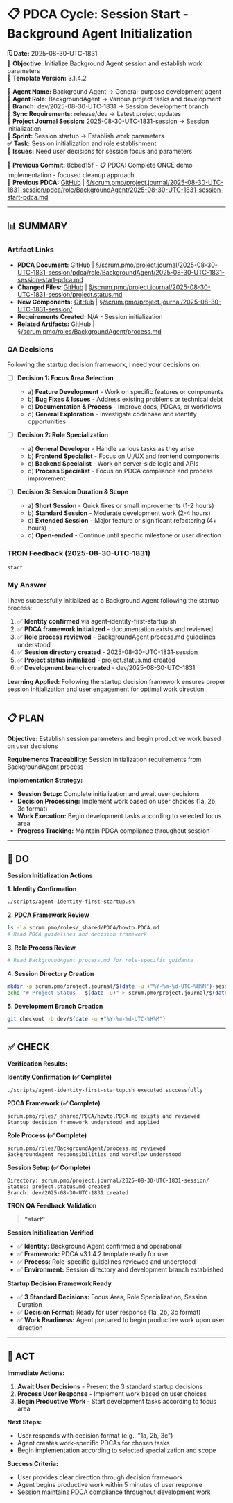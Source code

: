 # 📋 **PDCA Cycle: Session Start - Background Agent Initialization**

**🗓️ Date:** 2025-08-30-UTC-1831  
**🎯 Objective:** Initialize Background Agent session and establish work parameters  
**🎯 Template Version:** 3.1.4.2  

**👤 Agent Name:** Background Agent → General-purpose development agent  
**👤 Agent Role:** BackgroundAgent → Various project tasks and development  
**👤 Branch:** dev/2025-08-30-UTC-1831 → Session development branch  
**🔄 Sync Requirements:** release/dev → Latest project updates  
**🎯 Project Journal Session:** 2025-08-30-UTC-1831-session → Session initialization  
**🎯 Sprint:** Session startup → Establish work parameters  
**✅ Task:** Session initialization and role establishment  
**🚨 Issues:** Need user decisions for session focus and parameters  

**📎 Previous Commit:** 8cbed15f - 📋 PDCA: Complete ONCE demo implementation - focused cleanup approach  
**🔗 Previous PDCA:** [GitHub](https://github.com/Cerulean-Circle-GmbH/Web4Articles/blob/release/dev/scrum.pmo/project.journal/2025-08-30-UTC-1831-session/pdca/role/BackgroundAgent/2025-08-30-UTC-1831-session-start-pdca.md) | [§/scrum.pmo/project.journal/2025-08-30-UTC-1831-session/pdca/role/BackgroundAgent/2025-08-30-UTC-1831-session-start-pdca.md](../../pdca/role/BackgroundAgent/2025-08-30-UTC-1831-session-start-pdca.md)

---

## **📊 SUMMARY**

### **Artifact Links**
- **PDCA Document:** [GitHub](https://github.com/Cerulean-Circle-GmbH/Web4Articles/blob/dev/2025-08-30-UTC-1831/scrum.pmo/project.journal/2025-08-30-UTC-1831-session/pdca/role/BackgroundAgent/2025-08-30-UTC-1831-session-start-pdca.md) | [§/scrum.pmo/project.journal/2025-08-30-UTC-1831-session/pdca/role/BackgroundAgent/2025-08-30-UTC-1831-session-start-pdca.md](../../pdca/role/BackgroundAgent/2025-08-30-UTC-1831-session-start-pdca.md)
- **Changed Files:** [GitHub](https://github.com/Cerulean-Circle-GmbH/Web4Articles/blob/dev/2025-08-30-UTC-1831/scrum.pmo/project.journal/2025-08-30-UTC-1831-session/project.status.md) | [§/scrum.pmo/project.journal/2025-08-30-UTC-1831-session/project.status.md](../../project.status.md)
- **New Components:** [GitHub](https://github.com/Cerulean-Circle-GmbH/Web4Articles/blob/dev/2025-08-30-UTC-1831/scrum.pmo/project.journal/2025-08-30-UTC-1831-session/) | [§/scrum.pmo/project.journal/2025-08-30-UTC-1831-session/](../../)
- **Requirements Created:** N/A - Session initialization  
- **Related Artifacts:** [GitHub](https://github.com/Cerulean-Circle-GmbH/Web4Articles/blob/dev/2025-08-30-UTC-1831/scrum.pmo/roles/BackgroundAgent/process.md) | [§/scrum.pmo/roles/BackgroundAgent/process.md](../../../roles/BackgroundAgent/process.md)

### **QA Decisions**
Following the startup decision framework, I need your decisions on:

- [ ] **Decision 1: Focus Area Selection**
  - a) **Feature Development** - Work on specific features or components
  - b) **Bug Fixes & Issues** - Address existing problems or technical debt
  - c) **Documentation & Process** - Improve docs, PDCAs, or workflows
  - d) **General Exploration** - Investigate codebase and identify opportunities

- [ ] **Decision 2: Role Specialization**
  - a) **General Developer** - Handle various tasks as they arise
  - b) **Frontend Specialist** - Focus on UI/UX and frontend components
  - c) **Backend Specialist** - Work on server-side logic and APIs
  - d) **Process Specialist** - Focus on PDCA compliance and process improvement

- [ ] **Decision 3: Session Duration & Scope**
  - a) **Short Session** - Quick fixes or small improvements (1-2 hours)
  - b) **Standard Session** - Moderate development work (2-4 hours)
  - c) **Extended Session** - Major feature or significant refactoring (4+ hours)
  - d) **Open-ended** - Continue until specific milestone or user direction

### **TRON Feedback (2025-08-30-UTC-1831)**
```quote
start
```

### **My Answer**
I have successfully initialized as a Background Agent following the startup process:

1. ✅ **Identity confirmed** via agent-identity-first-startup.sh
2. ✅ **PDCA framework initialized** - documentation exists and reviewed
3. ✅ **Role process reviewed** - BackgroundAgent process.md guidelines understood
4. ✅ **Session directory created** - 2025-08-30-UTC-1831-session
5. ✅ **Project status initialized** - project.status.md created
6. ✅ **Development branch created** - dev/2025-08-30-UTC-1831

**Learning Applied:** Following the startup decision framework ensures proper session initialization and user engagement for optimal work direction.

---

## **📋 PLAN**

**Objective:** Establish session parameters and begin productive work based on user decisions

**Requirements Traceability:** Session initialization requirements from BackgroundAgent process

**Implementation Strategy:**
- **Session Setup:** Complete initialization and await user decisions
- **Decision Processing:** Implement work based on user choices (1a, 2b, 3c format)
- **Work Execution:** Begin development tasks according to selected focus area
- **Progress Tracking:** Maintain PDCA compliance throughout session

---

## **🔧 DO**

**Session Initialization Actions**

**1. Identity Confirmation**
```bash
./scripts/agent-identity-first-startup.sh
```

**2. PDCA Framework Review**
```bash
ls -la scrum.pmo/roles/_shared/PDCA/howto.PDCA.md
# Read PDCA guidelines and decision framework
```

**3. Role Process Review**
```bash
# Read BackgroundAgent process.md for role-specific guidance
```

**4. Session Directory Creation**
```bash
mkdir -p scrum.pmo/project.journal/$(date -u +"%Y-%m-%d-UTC-%H%M")-session
echo "# Project Status - $(date -u)" > scrum.pmo/project.journal/$(date -u +"%Y-%m-%d-UTC-%H%M")-session/project.status.md
```

**5. Development Branch Creation**
```bash
git checkout -b dev/$(date -u +"%Y-%m-%d-UTC-%H%M")
```

---

## **✅ CHECK**

**Verification Results:**

**Identity Confirmation (✅ Complete)**
```
./scripts/agent-identity-first-startup.sh executed successfully
```

**PDCA Framework (✅ Complete)**
```
scrum.pmo/roles/_shared/PDCA/howto.PDCA.md exists and reviewed
Startup decision framework understood and applied
```

**Role Process (✅ Complete)**
```
scrum.pmo/roles/BackgroundAgent/process.md reviewed
BackgroundAgent responsibilities and workflow understood
```

**Session Setup (✅ Complete)**
```
Directory: scrum.pmo/project.journal/2025-08-30-UTC-1831-session/
Status: project.status.md created
Branch: dev/2025-08-30-UTC-1831 created
```

**TRON QA Feedback Validation**
> **"start"**

**Session Initialization Verified**
- ✅ **Identity:** Background Agent confirmed and operational
- ✅ **Framework:** PDCA v3.1.4.2 template ready for use
- ✅ **Process:** Role-specific guidelines reviewed and understood
- ✅ **Environment:** Session directory and development branch established

**Startup Decision Framework Ready**
- ✅ **3 Standard Decisions:** Focus Area, Role Specialization, Session Duration
- ✅ **Decision Format:** Ready for user response (1a, 2b, 3c format)
- ✅ **Work Readiness:** Agent prepared to begin productive work upon user direction

---

## **🎯 ACT**

**Immediate Actions:**
1. **Await User Decisions** - Present the 3 standard startup decisions
2. **Process User Response** - Implement work based on user choices
3. **Begin Productive Work** - Start development tasks according to focus area

**Next Steps:**
- User responds with decision format (e.g., "1a, 2b, 3c")
- Agent creates work-specific PDCAs for chosen tasks
- Begin implementation according to selected specialization and scope

**Success Criteria:**
- User provides clear direction through decision framework
- Agent begins productive work within 5 minutes of user response
- Session maintains PDCA compliance throughout development work
